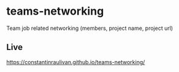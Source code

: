 # teams-networking
Team job related networking (members, project name, project url)

## Live
https://constantinraulivan.github.io/teams-networking/
